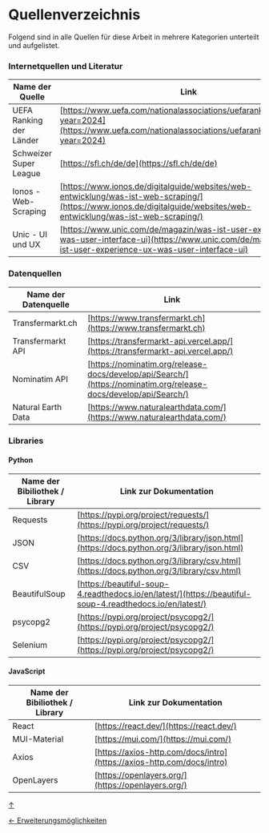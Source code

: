 <a id="top"></a>

# Quellenverzeichnis
<div id="quellenverzeichnis"></div>

Folgend sind in alle Quellen für diese Arbeit in mehrere Kategorien unterteilt und aufgelistet.

### Internetquellen und Literatur
<div id="literatur"></div>

| Name der Quelle            | Link                                             |
|----------------------------|--------------------------------------------------|
| UEFA Ranking der Länder    | [https://www.uefa.com/nationalassociations/uefarankings/country/?year=2024](https://www.uefa.com/nationalassociations/uefarankings/country/?year=2024)  |
| Schweizer Super League     | [https://sfl.ch/de/de](https://sfl.ch/de/de)                         |
| Ionos - Web-Scraping        | [https://www.ionos.de/digitalguide/websites/web-entwicklung/was-ist-web-scraping/](https://www.ionos.de/digitalguide/websites/web-entwicklung/was-ist-web-scraping/)    |
| Unic - UI und UX        | [https://www.unic.com/de/magazin/was-ist-user-experience-ux-was-user-interface-ui](https://www.unic.com/de/magazin/was-ist-user-experience-ux-was-user-interface-ui)    |


### Datenquellen
<div id="datenquellen"></div>

| Name der Datenquelle       | Link                                             |
|----------------------------|--------------------------------------------------|
| Transfermarkt.ch           | [https://www.transfermarkt.ch](https://www.transfermarkt.ch)  |
| Transfermarkt API          | [https://transfermarkt-api.vercel.app/](https://transfermarkt-api.vercel.app/)             |
| Nominatim API              | [https://nominatim.org/release-docs/develop/api/Search/](https://nominatim.org/release-docs/develop/api/Search/)        |
| Natural Earth Data         | [https://www.naturalearthdata.com/](https://www.naturalearthdata.com/)         |


### Libraries
<div id="libraries"></div>

#### Python

| Name der Bibiliothek / Library       | Link zur Dokumentation                |
|----------------------------|--------------------------------------------------|
| Requests            | [https://pypi.org/project/requests/](https://pypi.org/project/requests/)  |
| JSON                | [https://docs.python.org/3/library/json.html](https://docs.python.org/3/library/json.html)             |
| CSV                 | [https://docs.python.org/3/library/csv.html](https://docs.python.org/3/library/csv.html)             |
| BeautifulSoup       | [https://beautiful-soup-4.readthedocs.io/en/latest/](https://beautiful-soup-4.readthedocs.io/en/latest/)       |
| psycopg2            | [https://pypi.org/project/psycopg2/](https://pypi.org/project/psycopg2/)             |
| Selenium            | [https://pypi.org/project/psycopg2/](https://pypi.org/project/psycopg2/)             |

#### JavaScript

| Name der Bibiliothek / Library       | Link zur Dokumentation                |
|----------------------------|--------------------------------------------------|
| React               | [https://react.dev/](https://react.dev/)  |
| MUI-Material        | [https://mui.com/](https://mui.com/)             |
| Axios               | [https://axios-http.com/docs/intro](https://axios-http.com/docs/intro)             |
| OpenLayers          | [https://openlayers.org/](https://openlayers.org/)             |



[↑](#top)


<div style="display: flex; justify-content: space-between;">
  <div>
    <a href="ausblick.html">← Erweiterungsmöglichkeiten</a>
  </div>
  <div>
  </div>
</div>
